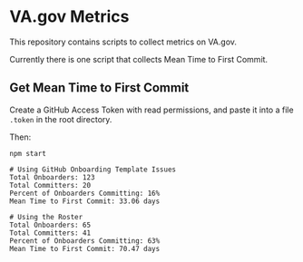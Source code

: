 #   VA.gov Metrics

This repository contains scripts to collect metrics on VA.gov.

Currently there is one script that collects Mean Time to First Commit.

##  Get Mean Time to First Commit

Create a GitHub Access Token with read permissions, and paste it into a file `.token` in the root directory.

Then:

    npm start

    # Using GitHub Onboarding Template Issues
    Total Onboarders: 123
    Total Committers: 20
    Percent of Onboarders Committing: 16%
    Mean Time to First Commit: 33.06 days

    # Using the Roster
    Total Onboarders: 65
    Total Committers: 41
    Percent of Onboarders Committing: 63%
    Mean Time to First Commit: 70.47 days
